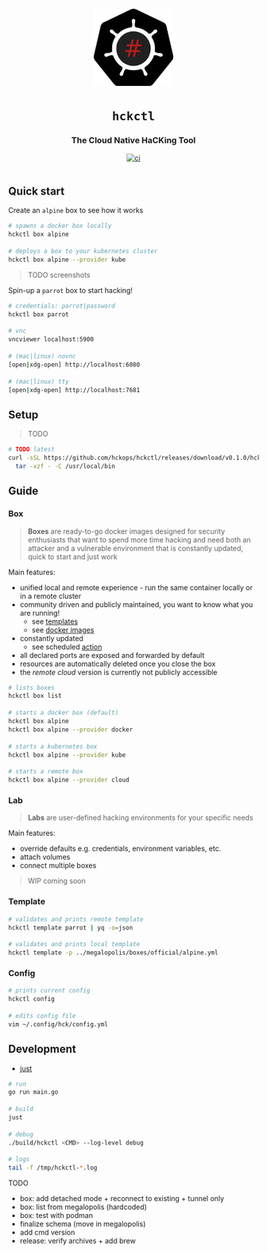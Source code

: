 <p align="center">
  <img width="160" src="docs/logo.svg" alt="logo">
</p>

<h1 align="center"><code>hckctl</code></h1>

<h3 align="center">The Cloud Native HaCKing Tool</h3>

<div align="center">
  <a href="https://github.com/hckops/hckctl/actions/workflows/ci.yaml">
    <img src="https://github.com/hckops/hckctl/actions/workflows/ci.yaml/badge.svg" alt="ci">
  </a>
</div>
<br>

## Quick start

Create an `alpine` box to see how it works
```bash
# spawns a docker box locally
hckctl box alpine

# deploys a box to your kubernetes cluster
hckctl box alpine --provider kube
```

> TODO screenshots

Spin-up a `parrot` box to start hacking!
```bash
# credentials: parrot|password
hckctl box parrot

# vnc
vncviewer localhost:5900

# (mac|linux) novnc
[open|xdg-open] http://localhost:6080

# (mac|linux) tty
[open|xdg-open] http://localhost:7681
```

## Setup

> TODO

```bash
# TODO latest
curl -sSL https://github.com/hckops/hckctl/releases/download/v0.1.0/hckctl_linux_x86_64.tar.gz | \
  tar -xzf - -C /usr/local/bin
```

## Guide

### Box

> **Boxes** are ready-to-go docker images designed for security enthusiasts that want to spend more time hacking and need both an attacker and a vulnerable environment that is constantly updated, quick to start and just work

Main features:
* unified local and remote experience - run the same container locally or in a remote cluster
* community driven and publicly maintained, you want to know what you are running!
  - see [templates](https://github.com/hckops/megalopolis/tree/main/boxes)
  - see [docker images](https://github.com/hckops/megalopolis/tree/main/docker)
* constantly updated
  - see scheduled [action](https://github.com/hckops/megalopolis/blob/main/.github/workflows/docker-ci.yml)
* all declared ports are exposed and forwarded by default
* resources are automatically deleted once you close the box
* the *remote cloud* version is currently not publicly accessible

```bash
# lists boxes
hckctl box list

# starts a docker box (default)
hckctl box alpine
hckctl box alpine --provider docker

# starts a kubernetes box
hckctl box alpine --provider kube

# starts a remote box
hckctl box alpine --provider cloud
```

### Lab

> **Labs** are user-defined hacking environments for your specific needs

Main features:
* override defaults e.g. credentials, environment variables, etc.
* attach volumes
* connect multiple boxes

> WIP coming soon

### Template

```bash
# validates and prints remote template
hckctl template parrot | yq -o=json

# validates and prints local template
hckctl template -p ../megalopolis/boxes/official/alpine.yml
```

### Config

```bash
# prints current config
hckctl config

# edits config file
vim ~/.config/hck/config.yml
```

## Development

* [just](https://github.com/casey/just)

```bash
# run
go run main.go

# build
just

# debug
./build/hckctl <CMD> --log-level debug

# logs
tail -f /tmp/hckctl-*.log
```

TODO
* box: add detached mode + reconnect to existing + tunnel only
* box: list from megalopolis (hardcoded)
* box: test with podman
* finalize schema (move in megalopolis)
* add cmd version
* release: verify archives + add brew
